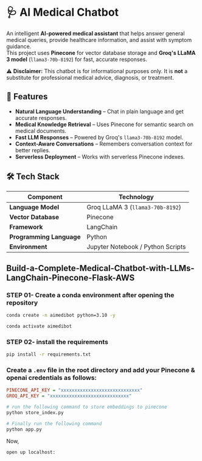 # 🩺 AI Medical Chatbot

An intelligent **AI-powered medical assistant** that helps answer general medical queries, provide healthcare information, and assist with symptom guidance.  
This project uses **Pinecone** for vector database storage and **Groq's LLaMA 3 model** (`llama3-70b-8192`) for fast, accurate responses.

⚠️ **Disclaimer:** This chatbot is for informational purposes only. It is **not** a substitute for professional medical advice, diagnosis, or treatment.

## 📌 Features

- **Natural Language Understanding** – Chat in plain language and get accurate responses.
- **Medical Knowledge Retrieval** – Uses Pinecone for semantic search on medical documents.
- **Fast LLM Responses** – Powered by Groq's `llama3-70b-8192` model.
- **Context-Aware Conversations** – Remembers conversation context for better replies.
- **Serverless Deployment** – Works with serverless Pinecone indexes.

## 🛠 Tech Stack

| Component              | Technology |
|------------------------|------------|
| **Language Model**     | Groq LLaMA 3 (`llama3-70b-8192`) |
| **Vector Database**    | Pinecone |
| **Framework**          | LangChain |
| **Programming Language** | Python |
| **Environment**        | Jupyter Notebook / Python Scripts |


## Build-a-Complete-Medical-Chatbot-with-LLMs-LangChain-Pinecone-Flask-AWS

### STEP 01- Create a conda environment after opening the repository

```bash
conda create -n aimedibot python=3.10 -y
```

```bash
conda activate aimedibot
```


### STEP 02- install the requirements
```bash
pip install -r requirements.txt
```
### Create a `.env` file in the root directory and add your Pinecone & openai credentials as follows:

```ini
PINECONE_API_KEY = "xxxxxxxxxxxxxxxxxxxxxxxxxxxxx"
GROQ_API_KEY = "xxxxxxxxxxxxxxxxxxxxxxxxxxxxx"
```

```bash
# run the following command to store embeddings to pinecone
python store_index.py
```

```bash
# Finally run the following command
python app.py
```

Now,
```bash
open up localhost:
```



